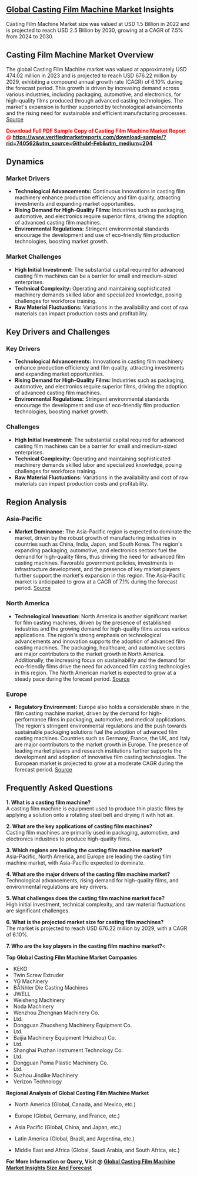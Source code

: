 <h2><a href="https://www.verifiedmarketreports.com/download-sample/?rid=740562&amp;utm_source=Githubf&amp;utm_medium=204" target="_blank">Global Casting Film Machine Market</a> Insights</h2><p>Casting Film Machine Market size was valued at USD 1.5 Billion in 2022 and is projected to reach USD 2.5 Billion by 2030, growing at a CAGR of 7.5% from 2024 to 2030.</p><p> <h2>Casting Film Machine Market Overview</h2> <p>The global Casting Film Machine market was valued at approximately USD 474.02 million in 2023 and is projected to reach USD 676.22 million by 2029, exhibiting a compound annual growth rate (CAGR) of 6.10% during the forecast period. This growth is driven by increasing demand across various industries, including packaging, automotive, and electronics, for high-quality films produced through advanced casting technologies. The market's expansion is further supported by technological advancements and the rising need for sustainable and efficient manufacturing processes. <a href="https://www.marketresearch.com/Bosson-Research-v4252/Global-Casting-Film-Machine-Research-36733493/">Source</a></p> <p><strong><p><span class=""><span style="color: #ff0000;"><strong>Download Full PDF Sample Copy of Casting Film Machine Market Report</strong> @ </span><a href="https://www.verifiedmarketreports.com/download-sample/?rid=740562&amp;utm_source=Githubf-Feb&amp;utm_medium=204" target="_blank">https://www.verifiedmarketreports.com/download-sample/?rid=740562&amp;utm_source=Githubf-Feb&amp;utm_medium=204</a></span></p></strong></p> <h2>Dynamics</h2> <h3>Market Drivers</h3> <ul> <li><strong>Technological Advancements:</strong> Continuous innovations in casting film machinery enhance production efficiency and film quality, attracting investments and expanding market opportunities.</li> <li><strong>Rising Demand for High-Quality Films:</strong> Industries such as packaging, automotive, and electronics require superior films, driving the adoption of advanced casting film machines.</li> <li><strong>Environmental Regulations:</strong> Stringent environmental standards encourage the development and use of eco-friendly film production technologies, boosting market growth.</li> </ul> <h3>Market Challenges</h3> <ul> <li><strong>High Initial Investment:</strong> The substantial capital required for advanced casting film machines can be a barrier for small and medium-sized enterprises.</li> <li><strong>Technical Complexity:</strong> Operating and maintaining sophisticated machinery demands skilled labor and specialized knowledge, posing challenges for workforce training.</li> <li><strong>Raw Material Fluctuations:</strong> Variations in the availability and cost of raw materials can impact production costs and profitability.</li> </ul> <h2>Key Drivers and Challenges</h2> <h3>Key Drivers</h3> <ul> <li><strong>Technological Advancements:</strong> Innovations in casting film machinery enhance production efficiency and film quality, attracting investments and expanding market opportunities.</li> <li><strong>Rising Demand for High-Quality Films:</strong> Industries such as packaging, automotive, and electronics require superior films, driving the adoption of advanced casting film machines.</li> <li><strong>Environmental Regulations:</strong> Stringent environmental standards encourage the development and use of eco-friendly film production technologies, boosting market growth.</li> </ul> <h3>Challenges</h3> <ul> <li><strong>High Initial Investment:</strong> The substantial capital required for advanced casting film machines can be a barrier for small and medium-sized enterprises.</li> <li><strong>Technical Complexity:</strong> Operating and maintaining sophisticated machinery demands skilled labor and specialized knowledge, posing challenges for workforce training.</li> <li><strong>Raw Material Fluctuations:</strong> Variations in the availability and cost of raw materials can impact production costs and profitability.</li> </ul> <h2>Region Analysis</h2> <h3>Asia-Pacific</h3> <ul> <li><strong>Market Dominance:</strong> The Asia-Pacific region is expected to dominate the market, driven by the robust growth of manufacturing industries in countries such as China, India, Japan, and South Korea. The region's expanding packaging, automotive, and electronics sectors fuel the demand for high-quality films, thus driving the need for advanced film casting machines. Favorable government policies, investments in infrastructure development, and the presence of key market players further support the market's expansion in this region. The Asia-Pacific market is anticipated to grow at a CAGR of 7.1% during the forecast period. <a href="https://dataintelo.com/report/film-casting-machine-market">Source</a></li> </ul> <h3>North America</h3> <ul> <li><strong>Technological Innovation:</strong> North America is another significant market for film casting machines, driven by the presence of established industries and the growing demand for high-quality films across various applications. The region's strong emphasis on technological advancements and innovation supports the adoption of advanced film casting machines. The packaging, healthcare, and automotive sectors are major contributors to the market growth in North America. Additionally, the increasing focus on sustainability and the demand for eco-friendly films drive the need for advanced film casting technologies in this region. The North American market is expected to grow at a steady pace during the forecast period. <a href="https://dataintelo.com/report/film-casting-machine-market">Source</a></li> </ul> <h3>Europe</h3> <ul> <li><strong>Regulatory Environment:</strong> Europe also holds a considerable share in the film casting machine market, driven by the demand for high-performance films in packaging, automotive, and medical applications. The region's stringent environmental regulations and the push towards sustainable packaging solutions fuel the adoption of advanced film casting machines. Countries such as Germany, France, the UK, and Italy are major contributors to the market growth in Europe. The presence of leading market players and research institutions further supports the development and adoption of innovative film casting technologies. The European market is projected to grow at a moderate CAGR during the forecast period. <a href="https://dataintelo.com/report/film-casting-machine-market">Source</a></li> </ul> <h2>Frequently Asked Questions</h2> <p><strong>1. What is a casting film machine?</strong><br> A casting film machine is equipment used to produce thin plastic films by applying a solution onto a rotating steel belt and drying it with hot air. </p> <p><strong>2. What are the key applications of casting film machines?</strong><br> Casting film machines are primarily used in packaging, automotive, and electronics industries to produce high-quality films. </p> <p><strong>3. Which regions are leading the casting film machine market?</strong><br> Asia-Pacific, North America, and Europe are leading the casting film machine market, with Asia-Pacific expected to dominate. </p> <p><strong>4. What are the major drivers of the casting film machine market?</strong><br> Technological advancements, rising demand for high-quality films, and environmental regulations are key drivers. </p> <p><strong>5. What challenges does the casting film machine market face?</strong><br> High initial investment, technical complexity, and raw material fluctuations are significant challenges. </p> <p><strong>6. What is the projected market size for casting film machines?</strong><br> The market is projected to reach USD 676.22 million by 2029, with a CAGR of 6.10%. </p> <p><strong>7. Who are the key players in the casting film machine market?</strong><</p><p><strong>Top Global Casting Film Machine Market Companies</strong></p><div data-test-id=""><p><li>KEKO</li><li> Twin Screw Extruder</li><li> YG Machinery</li><li> BÃ¼hler Die Casting Machines</li><li> JWELL</li><li> Weisheng Machinery</li><li> Noda Machinery</li><li> Wenzhou Zhengnan Machinery Co.</li><li> Ltd.</li><li> Dongguan Zhuosheng Machinery Equipment Co.</li><li> Ltd.</li><li> Baijia Machinery Equipment (Huizhou) Co.</li><li> Ltd.</li><li> Shanghai Puzhan Instrument Technology Co.</li><li> Ltd.</li><li> Dongguan Poma Plastic Machinery Co.</li><li> Ltd.</li><li> Suzhou Jindike Machinery</li><li> Verizon Technology</li></p><div><strong>Regional Analysis of&nbsp;Global Casting Film Machine Market</strong></div><ul><li dir="ltr"><p dir="ltr">North America&nbsp;(Global, Canada, and Mexico, etc.)</p></li><li dir="ltr"><p dir="ltr">Europe (Global, Germany, and France, etc.)</p></li><li dir="ltr"><p dir="ltr">Asia Pacific&nbsp;(Global, China, and Japan, etc.)</p></li><li dir="ltr"><p dir="ltr">Latin America&nbsp;(Global, Brazil, and Argentina, etc.)</p></li><li dir="ltr">Middle East and Africa&nbsp;(Global, Saudi Arabia, and South Africa, etc.)</li></ul><p><strong>For More Information or Query, Visit @&nbsp;</strong><strong><a href="https://www.verifiedmarketreports.com/product/casting-film-machine-market/?utm_source=Githubf&amp;utm_medium=204" target="_blank">Global Casting Film Machine Market Insights Size And Forecast</a></strong></p></div>
